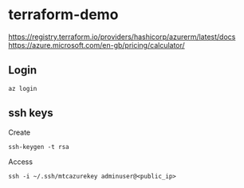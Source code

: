 # terraform-demo

<https://registry.terraform.io/providers/hashicorp/azurerm/latest/docs>
<https://azure.microsoft.com/en-gb/pricing/calculator/>

## Login
```
az login
```

## ssh keys

Create
```
ssh-keygen -t rsa
```

Access
```
ssh -i ~/.ssh/mtcazurekey adminuser@<public_ip>
```